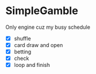 # SimpleGamble
Only engine cuz my busy schedule
- [x] shuffle
- [x] card draw and open
- [x] betting
- [x] check
- [x] loop and finish
